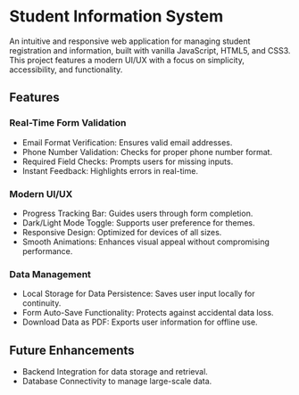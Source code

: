 # Student Information System

An intuitive and responsive web application for managing student registration and information, built with vanilla JavaScript, HTML5, and CSS3. This project features a modern UI/UX with a focus on simplicity, accessibility, and functionality.

## Features

### Real-Time Form Validation

- Email Format Verification: Ensures valid email addresses.
- Phone Number Validation: Checks for proper phone number format.
- Required Field Checks: Prompts users for missing inputs.
- Instant Feedback: Highlights errors in real-time.

### Modern UI/UX

- Progress Tracking Bar: Guides users through form completion.
- Dark/Light Mode Toggle: Supports user preference for themes.
- Responsive Design: Optimized for devices of all sizes.
- Smooth Animations: Enhances visual appeal without compromising performance.

### Data Management

- Local Storage for Data Persistence: Saves user input locally for continuity.
- Form Auto-Save Functionality: Protects against accidental data loss.
- Download Data as PDF: Exports user information for offline use.

## Future Enhancements
- Backend Integration for data storage and retrieval.
- Database Connectivity to manage large-scale data.



